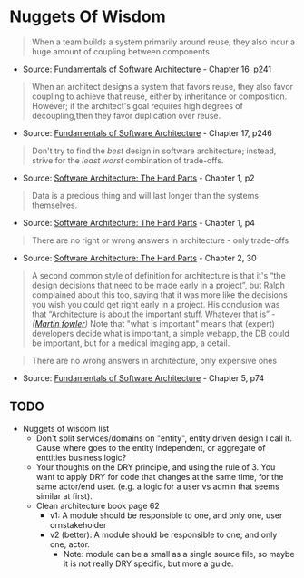 # Nuggets Of Wisdom

> When a team builds a system primarily around reuse, they also incur a huge amount of coupling between components.
* Source: [Fundamentals of Software Architecture](https://fundamentalsofsoftwarearchitecture.com/) - Chapter 16, p241

> When an architect designs a system that favors reuse, they also favor coupling to achieve that reuse, either by inheritance or composition.
> However; if the architect's goal requires high degrees of decoupling,then they favor duplication over reuse.
* Source: [Fundamentals of Software Architecture](https://fundamentalsofsoftwarearchitecture.com/) - Chapter 17, p246

> Don't try to find the *best* design in software architecture; instead, strive for the *least worst* combination of trade-offs.
* Source: [Software Architecture: The Hard Parts](https://architecturethehardparts.com/) - Chapter 1, p2

> Data is a precious thing and will last longer than the systems themselves.
* Source: [Software Architecture: The Hard Parts](https://architecturethehardparts.com/) - Chapter 1, p4

> There are no right or wrong answers in architecture - only trade-offs
* Source: [Software Architecture: The Hard Parts](https://architecturethehardparts.com/) - Chapter 2, 30

> A second common style of definition for architecture is that it's “the design decisions that need to be made early in a project”, but Ralph complained about this too, saying that it was more like the decisions you wish you could get right early in a project. His conclusion was that “Architecture is about the important stuff. Whatever that is” - *([Martin fowler](https://martinfowler.com/architecture/))*
> Note that "what is important" means that (expert) developers decide what is important, a simple webapp, the DB could be important, but for a medical imaging app, a detail.

> There are no wrong answers in architecture, only expensive ones
* Source: [Fundamentals of Software Architecture](https://fundamentalsofsoftwarearchitecture.com/) - Chapter 5, p74



## TODO

* Nuggets of wisdom list
    * Don't split services/domains on "entity", entity driven design I call it. Cause where goes to the entity independent, or aggregate of enttities business logic?
    * Your thoughts on the DRY principle, and using the rule of 3. You want to apply DRY for code that changes at the same time, for the same actor/end user. (e.g. a logic for a user vs admin that seems similar at first).
    * Clean architecture book page 62
        * v1: A module should be responsible to one, and only one, user ornstakeholder
        * v2 (better): A module should be responsible to one, and only one, actor.
            * Note: module can be a small as a single source file, so maybe it is not really DRY specific, but more a guide.
